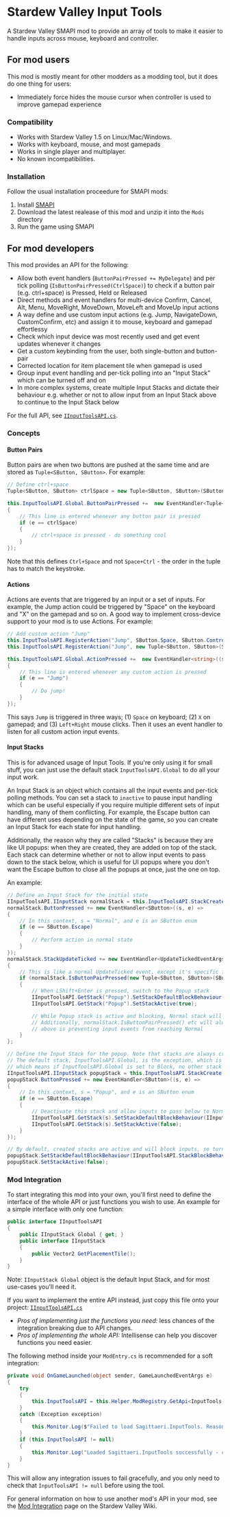 ﻿# Stardew Valley Input Tools

A Stardew Valley SMAPI mod to provide an array of tools to make it easier to
handle inputs across mouse, keyboard and controller.

## For mod users

This mod is mostly meant for other modders as a modding tool, but it does do one
thing for users:

* Immediately force hides the mouse cursor when controller is used to improve
  gamepad experience

### Compatibility

* Works with Stardew Valley 1.5 on Linux/Mac/Windows.
* Works with keyboard, mouse, and most gamepads
* Works in single player and multiplayer.
* No known incompatibilities.

### Installation

Follow the usual installation proceedure for SMAPI mods:
1. Install [SMAPI](https://smapi.io)
2. Download the latest realease of this mod and unzip it into the `Mods` directory
3. Run the game using SMAPI

## For mod developers

This mod provides an API for the following:
* Allow both event handlers (`ButtonPairPressed += MyDelegate`) and per tick polling (`IsButtonPairPressed(CtrlSpace)`) to check if a button pair (e.g. ctrl+space) is Pressed, Held or Released
* Direct methods and event handlers for multi-device Confirm, Cancel, Alt, Menu, MoveRight, MoveDown, MoveLeft and MoveUp input actions
* A way define and use custom input actions (e.g. Jump, NavigateDown, CustomConfirm, etc) and assign it to mouse, keyboard and gamepad effortlessy
* Check which input device was most recently used and get event updates whenever it changes
* Get a custom keybinding from the user, both single-button and button-pair
* Corrected location for item placement tile when gamepad is used
* Group input event handling and per-tick polling into an "Input Stack" which can be turned off and on
* In more complex systems, create multiple Input Stacks and dictate their behaviour e.g. whether or not to allow input from an Input Stack above to continue to the Input Stack below

For the full API, see [`IInputToolsAPI.cs`](https://github.com/sagittaeri/StardewValleyMods/blob/main/InputTools/IInputToolsAPI.cs).

### Concepts
#### Button Pairs
Button pairs are when two buttons are pushed at the same time and are stored as `Tuple<SButton, SButton>`. For example:
```cs
// Define ctrl+space
Tuple<SButton, SButton> ctrlSpace = new Tuple<SButton, SButton>(SButton.LeftControl, SButton.Space);

this.InputToolsAPI.Global.ButtonPairPressed +=  new EventHandler<Tuple<SButton, SButton>>((s, e) =>
{
    // This line is entered whenever any button pair is pressed
    if (e == ctrlSpace)
    {
        // ctrl+space is pressed - do something cool
    }
});
```
Note that this defines `Ctrl+Space` and not `Space+Ctrl` - the order in the tuple has to match the keystroke.

#### Actions
Actions are events that are triggered by an input or a set of inputs. For example, the Jump action could be triggered by "Space" on the keyboard and "X" on the gamepad and so on. A good way to implement cross-device support to your mod is to use Actions. For example:
```cs
// Add custom action "Jump"
this.InputToolsAPI.RegisterAction("Jump", SButton.Space, SButton.ControllerX);
this.InputToolsAPI.RegisterAction("Jump", new Tuple<SButton, SButton>(SButton.MouseLeft, SButton.MouseRight));

this.InputToolsAPI.Global.ActionPressed +=  new EventHandler<string>((s, e) =>
{
    // This line is entered whenever any custom action is pressed
    if (e == "Jump")
    {
        // Do jump!
    }
});
```
This says `Jump` is triggered in three ways; (1) `Space` on keyboard; (2) `X` on gamepad; and (3) `Left+Right` mouse clicks. Then it uses an event handler to listen for all custom action input events.

#### Input Stacks
This is for advanced usage of Input Tools. If you're only using it for small stuff, you can just use the default stack `InputToolsAPI.Global` to do all your input work.

An Input Stack is an object which contains all the input events and per-tick polling methods. You can set a stack to `inactive` to pause input handling which can be useful especially if you require multiple different sets of input handling, many of them conflicting. For example, the Escape button can have different uses depending on the state of the game, so you can create an Input Stack for each state for input handling.

Additionally, the reason why they are called "Stacks" is because they are like UI popups: when they are created, they are added on top of the stack. Each stack can determine whether or not to allow input events to pass down to the stack below, which is useful for UI popups where you don't want the Escape button to close all the popups at once, just the one on top.

An example:

```cs
// Define an Input Stack for the initial state
IInputToolsAPI.IInputStack normalStack = this.InputToolsAPI.StackCreate("Normal");
normalStack.ButtonPressed += new EventHandler<SButton>((s, e) =>
{
    // In this context, s = "Normal", and e is an SButton enum
    if (e == SButton.Escape)
    {
        // Perform action in normal state
    }
});
normalStack.StackUpdateTicked += new EventHandler<UpdateTickedEventArgs>((s, e) =>
{
    // This is like a normal UpdateTicked event, except it's specific for this stack
    if (normalStack.IsButtonPairPressed(new Tuple<SButton, SButton>(SButton.LeftShift, SButton.Enter)))
    {
        // When LShift+Enter is pressed, switch to the Popup stack
        IInputToolsAPI.GetStack("Popup").SetStackDefaultBlockBehaviour(IInputToolsAPI.StackBlockBehavior.Block);
        IInputToolsAPI.GetStack("Popup").SetStackActive(true);

        // While Popup stack is active and blocking, Normal stack will no longer receive button events
        // Additionally, normalStack.IsButtonPairPressed() etc will always return false since the Popup stack
        // above is preventing input events from reaching Normal
    }
};

// Define the Input Stack for the popup. Note that stacks are always created on top of the existing stacks.
// The default stack, InputToolsAPI.Global, is the exception, which is always above all the other stacks,
// which means if InputToolsAPI.Global is set to Block, no other stack will receive input events
IInputToolsAPI.IInputStack popupStack = this.InputToolsAPI.StackCreate("Popup");
popupStack.ButtonPressed += new EventHandler<SButton>((s, e) =>
{
    // In this context, s = "Popup", and e is an SButton enum
    if (e == SButton.Escape)
    {
        // Deactivate this stack and allow inputs to pass below to Normal stack again
        IInputToolsAPI.GetStack(s).SetStackDefaultBlockBehaviour(IInputToolsAPI.StackBlockBehavior.PassBelow);
        IInputToolsAPI.GetStack(s).SetStackActive(false);
    }
});

// By default, created stacks are active and will block inputs, so turn them off and allow inputs to pass down
popupStack.SetStackDefaultBlockBehaviour(IInputToolsAPI.StackBlockBehavior.PassBelow);
popupStack.SetStackActive(false);

```

### Mod Integration

To start integrating this mod into your own, you'll first need to define the interface of the whole API or just functions you wish to use. An example for a simple interface with only one function:
```cs
public interface IInputToolsAPI
{
    public IInputStack Global { get; }
    public interface IInputStack
    {
        public Vector2 GetPlacementTile();
    }
}
```
Note: `IInputStack Global` object is the default Input Stack, and for most use-cases you'll need it.

If you want to implement the entire API instead, just copy this file onto your project: [`IInputToolsAPI.cs`](https://github.com/sagittaeri/StardewValleyMods/blob/main/InputTools/IInputToolsAPI.cs)

* *Pros of implementing just the functions you need:* less chances of the integration breaking due to API changes.
* *Pros of implementing the whole API:* Intellisense can help you discover functions you need easier.

The following method inside your `ModEntry.cs` is recommended for a soft integration:
```cs
private void OnGameLaunched(object sender, GameLaunchedEventArgs e)
{
    try
    {
        this.InputToolsAPI = this.Helper.ModRegistry.GetApi<InputTools.IInputToolsAPI>("Sagittaeri.InputTools");
    }
    catch (Exception exception)
    {
        this.Monitor.Log($"Failed to load Sagittaeri.InputTools. Reason: {exception.Message}", LogLevel.Error);
    }
    if (this.InputToolsAPI != null)
    {
        this.Monitor.Log("Loaded Sagittaeri.InputTools successfully - controller will be supported", LogLevel.Debug);
    }
}
```
This will allow any integration issues to fail gracefully, and you only need to check that `InputToolsAPI != null` before using the tool.

For general information on how to use another mod's API in your mod,
see the [Mod Integration](https://stardewvalleywiki.com/Modding:Modder_Guide/APIs/Integrations)
page on the Stardew Valley Wiki.
